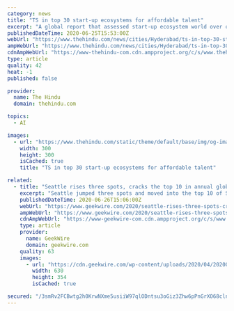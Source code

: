 ```yaml
---
category: news
title: "TS in top 30 start-up ecosystems for affordable talent"
excerpt: "A global report that assessed start-up ecosystem world over on various counts has ranked Telangana among the Top 30 Global Ecosystems for Affordable Talent in 2020. Hyderabad figures in the Top 100 Emerging Ecosystems – placed among the 71-80 ranks – as per The 2020 Global Startup Ecosystem Report (GSER) released on Thursday."
publishedDateTime: 2020-06-25T15:53:00Z
webUrl: "https://www.thehindu.com/news/cities/Hyderabad/ts-in-top-30-start-up-ecosystems-for-affordable-talent/article31917286.ece"
ampWebUrl: "https://www.thehindu.com/news/cities/Hyderabad/ts-in-top-30-start-up-ecosystems-for-affordable-talent/article31917286.ece/amp/"
cdnAmpWebUrl: "https://www-thehindu-com.cdn.ampproject.org/c/s/www.thehindu.com/news/cities/Hyderabad/ts-in-top-30-start-up-ecosystems-for-affordable-talent/article31917286.ece/amp/"
type: article
quality: 42
heat: -1
published: false

provider:
  name: The Hindu
  domain: thehindu.com

topics:
  - AI

images:
  - url: "https://www.thehindu.com/static/theme/default/base/img/og-image.jpg"
    width: 300
    height: 300
    isCached: true
    title: "TS in top 30 start-up ecosystems for affordable talent"

related:
  - title: "Seattle rises three spots, cracks the top 10 in annual global startup ecosystem rankings"
    excerpt: "Seattle jumped three spots and moved into the top 10 of Startup Genome’s annual global startup ecosystem rankings. The list ranks cities based on seven “success factors”: performance,"
    publishedDateTime: 2020-06-26T15:06:00Z
    webUrl: "https://www.geekwire.com/2020/seattle-rises-three-spots-cracks-top-10-annual-global-startup-ecosystem-rankings/"
    ampWebUrl: "https://www.geekwire.com/2020/seattle-rises-three-spots-cracks-top-10-annual-global-startup-ecosystem-rankings/amp/"
    cdnAmpWebUrl: "https://www-geekwire-com.cdn.ampproject.org/c/s/www.geekwire.com/2020/seattle-rises-three-spots-cracks-top-10-annual-global-startup-ecosystem-rankings/amp/"
    type: article
    provider:
      name: GeekWire
      domain: geekwire.com
    quality: 63
    images:
      - url: "https://cdn.geekwire.com/wp-content/uploads/2020/04/20200409_Alki_32-630x354.jpg"
        width: 630
        height: 354
        isCached: true

secured: "/3smRv2FCBwtg2h0KrwNXme5usiiW97qlODntsu3oGiz3Zhw6pPnGrXO68cln1f28qVmmGOjhmSIr+VvQr6n9r+lX2b1Yssr1Yu8jY2gMJJqHicpiOirUfMZGTGEyXiBGHseJdOMHziZTfe25m6sZBRrgegUD6ScY5G3lAEdeFnTFCYjZGJZAuSxSn34lB2GiSX5mIJ5oVcBKpBL9l1U7vfcNhtxVAegmpJ6pU4sCGO+EOHhURaSbj1Velc870B4oQaYkyuRaG+ofME5jqgEGckOfBpl3KSoPoq2lyaAnmL1/djA0cWVA3Gn4pKBPRy476KQ9y9R92w3HduOu5x8Mg==;iOsSFcPcBkJUNW9Pb7M58g=="
---
```


